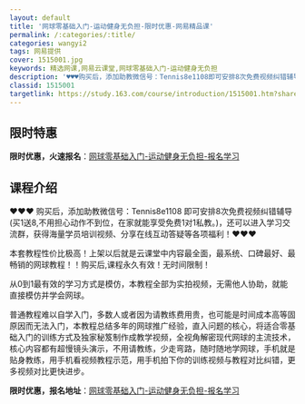 ```yaml
---
layout: default
title: '网球零基础入门-运动健身无负担-限时优惠-网易精品课'
permalink: /:categories/:title/
categories: wangyi2
tags: 网易提供
cover: 1515001.jpg
keywords: 精选网课,网易云课堂,网球零基础入门-运动健身无负担
description: '♥♥♥购买后，添加助教微信号：Tennis8e1108即可安排8次免费视频纠错辅导(买1送8,不用担心动作不到位，在家就'
classid: 1515001
targetlink: https://study.163.com/course/introduction/1515001.htm?share=1&shareId=1025206652&utm_campaign=share&utm_medium=iphoneShare&utm_source=&utm_u=1025206652
---
```


## 限时特惠

**限时优惠，火速报名**：[网球零基础入门-运动健身无负担-报名学习](https://study.163.com/course/introduction/1515001.htm?share=1&shareId=1025206652&utm_campaign=share&utm_medium=iphoneShare&utm_source=&utm_u=1025206652)

## 课程介绍

♥♥♥ 购买后，添加助教微信号：Tennis8e1108  即可安排8次免费视频纠错辅导(买1送8,不用担心动作不到位，在家就能享受免费1对1私教。)，还可以进入学习交流群，获得海量学员培训视频、分享在线互动答疑等各项福利！♥♥♥

本套教程性价比极高！上架以后就是云课堂中内容最全面，最系统、口碑最好、最畅销的网球教程！！购买后,课程永久有效！无时间限制！

从0到1最有效的学习方式是模仿，本教程全部为实拍视频，无需他人协助，就能直接模仿并学会网球。

普通教程难以自学入门，多数人或者因为请教练费用贵，也可能是时间成本高等固原因而无法入门，本教程总结多年的网球推广经验，直入问题的核心，将适合零基础入门的训练方式及独家秘笈制作成教学视频，全视角解密现代网球的主流技术，核心内容都有超慢镜头演示，不用请教练，少走弯路，随时随地学网球，手机就是贴身教练，用手机看视频教程示范，用手机拍下你的训练视频与教程对比纠错，更多视频对比更快进步。

**限时优惠，报名地址**：[网球零基础入门-运动健身无负担-报名学习](https://study.163.com/course/introduction/1515001.htm?share=1&shareId=1025206652&utm_campaign=share&utm_medium=iphoneShare&utm_source=&utm_u=1025206652)

